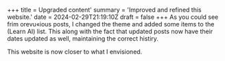 +++
title = Upgraded content'
summary = 'Improved and refined this website.'
date = 2024-02-29T21:19:10Z
draft = false
+++
As you could see frim orevu«ious posts, I changed the theme and added some items to the (Learn AI) list.
This along with the fact that updated posts now have their dates updated as well, maintaining the correct histiry.

This website is now closer to what I envisioned.

